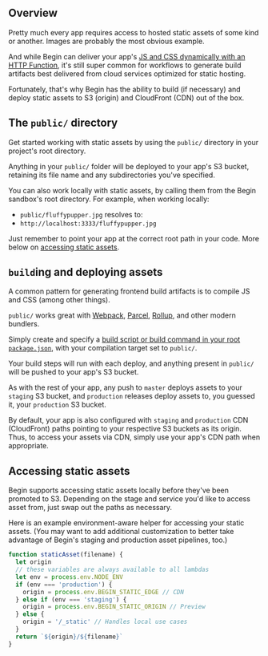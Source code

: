 ## Overview

Pretty much every app requires access to hosted static assets of some kind or another. Images are probably the most obvious example.

And while Begin can deliver your app's [JS and CSS dynamically with an HTTP Function](/en/functions/http/), it's still super common for workflows to generate build artifacts best delivered from cloud services optimized for static hosting.

Fortunately, that's why Begin has the ability to build (if necessary) and deploy static assets to S3 (origin) and CloudFront (CDN) out of the box.


## The `public/` directory

Get started working with static assets by using the `public/` directory in your project's root directory.

Anything in your `public/` folder will be deployed to your app's S3 bucket, retaining its file name and any subdirectories you've specified.

You can also work locally with static assets, by calling them from the Begin sandbox's root directory. For example, when working locally:
- `public/fluffypupper.jpg` resolves to:
- `http://localhost:3333/fluffypupper.jpg`

Just remember to point your app at the correct root path in your code. More below on [accessing static assets](#accessing-static-assets).



## `build`ing and deploying assets

A common pattern for generating frontend build artifacts is to compile JS and CSS (among other things).

`public/` works great with [Webpack](https://webpack.js.org/comparison/), [Parcel](https://parceljs.org/), [Rollup](https://rollupjs.org/guide/en), and other modern bundlers.

Simply create and specify a [build script or build command in your root `package.json`](https://docs.begin.com/en/getting-started/builds-deploys/#build), with your compilation target set to `public/`.

Your build steps will run with each deploy, and anything present in `public/` will be pushed to your app's S3 bucket.

As with the rest of your app, any push to `master` deploys assets to your `staging` S3 bucket, and `production` releases deploy assets to, you guessed it, your `production` S3 bucket.

By default, your app is also configured with `staging` and `production` CDN (CloudFront) paths pointing to your respective S3 buckets as its origin. Thus, to access your assets via CDN, simply use your app's CDN path when appropriate.


## Accessing static assets

Begin supports accessing static assets locally before they've been promoted to S3. Depending on the stage and service you'd like to access asset from, just swap out the paths as necessary.

Here is an example environment-aware helper for accessing your static assets. (You may want to add additional customization to better take advantage of Begin's staging and production asset pipelines, too.)


```javascript
function staticAsset(filename) {
  let origin
  // these variables are always available to all lambdas
  let env = process.env.NODE_ENV
  if (env === 'production') {
    origin = process.env.BEGIN_STATIC_EDGE // CDN
  } else if (env === 'staging') {
    origin = process.env.BEGIN_STATIC_ORIGIN // Preview
  } else {
    origin = '/_static' // Handles local use cases
  }
  return `${origin}/${filename}`
}
```
